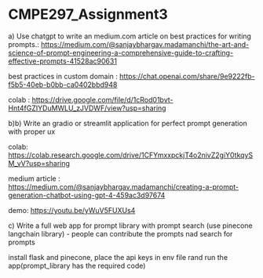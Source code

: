# CMPE297_Assignment3

a) Use chatgpt to write an medium.com article on best practices for writing prompts.: 
https://medium.com/@sanjaybhargav.madamanchi/the-art-and-science-of-prompt-engineering-a-comprehensive-guide-to-crafting-effective-prompts-41528ac90631

  best practices in custom domain : https://chat.openai.com/share/9e9222fb-f5b5-40eb-b0bb-ca0402bbd948

colab : https://drive.google.com/file/d/1cRod01bvt-Hnt4fGZIYDuMWLU_zJVDWF/view?usp=sharing

b)b) Write an gradio or streamlit application for perfect prompt generation with proper ux

colab: https://colab.research.google.com/drive/1CFYmxxpckjT4o2nivZ2giY0tkqySM_vV?usp=sharing

medium article : https://medium.com/@sanjaybhargav.madamanchi/creating-a-prompt-generation-chatbot-using-gpt-4-459ac3d97674

demo: https://youtu.be/yWuV5FUXUs4

c) Write a full web app for prompt library with prompt search (use pinecone langchain library) - people can contribute the prompts nad search for prompts
 
 
 install flask and pinecone, place the api keys in env file rand run the app(prompt_library has the required code)

